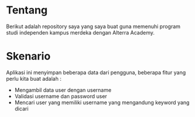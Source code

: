 # Tentang
Berikut adalah repository saya yang saya buat guna memenuhi program studi independen kampus merdeka dengan Alterra Academy.

# Skenario
Aplikasi ini menyimpan beberapa data dari pengguna, beberapa fitur yang perlu kita buat adalah :
  * Mengambil data user dengan username
  * Validasi username dan password user
  * Mencari user yang memiliki username yang mengandung keyword yang dicari